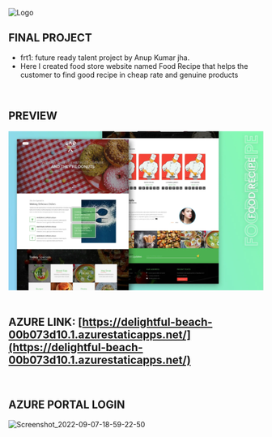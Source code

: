 

![Logo](https://tse1.mm.bing.net/th?id=OIP.JAQrWx3nzgvPeZYop90PJQHaB7&pid=Api&P=0&h=180)


## FINAL PROJECT 
- frt1: future ready talent project by Anup Kumar jha.
- Here I created food store website named Food Recipe that helps the customer to find good recipe in cheap rate and genuine products

<br>

## PREVIEW

<div align='center'>
<img src='./images/preview.webp' alt='Food Recipes Website Preview Image'>
</div>

<br>

## AZURE LINK: [https://delightful-beach-00b073d10.1.azurestaticapps.net/](https://delightful-beach-00b073d10.1.azurestaticapps.net/)
 
<br> 

## AZURE PORTAL LOGIN
![Screenshot_2022-09-07-18-59-22-50](https://user-images.githubusercontent.com/89571744/188891163-c9420e15-1ef0-46d4-90bf-9ca87a75965f.jpg)
